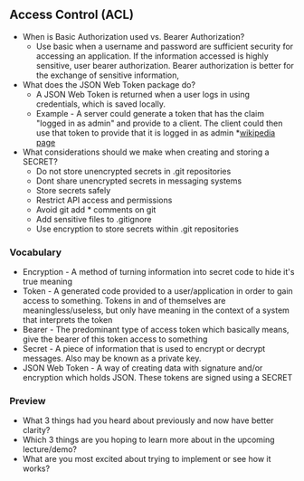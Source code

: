 ## Access Control (ACL)

* When is Basic Authorization used vs. Bearer Authorization?
  * Use basic when a username and password are sufficient security for accessing an application. If the information accessed is highly sensitive, user bearer authorization. Bearer authorization is better for the exchange of sensitive information, 
* What does the JSON Web Token package do?
  * A JSON Web Token is returned when a user logs in using credentials, which is saved locally. 
  * Example - A server could generate a token that has the claim "logged in as admin" and provide to a client. The client could then use that token to provide that it is logged in as admin
  *[wikipedia page](https://en.wikipedia.org/wiki/JSON_Web_Token)
* What considerations should we make when creating and storing a SECRET?
  * Do not store unencrypted secrets in .git repositories
  * Dont share unencrypted secrets in messaging systems
  * Store secrets safely
  * Restrict API access and permissions
  * Avoid git add * comments on git
  * Add sensitive files to .gitignore
  * Use encryption to store secrets within .git repositories

### Vocabulary
* Encryption - A method of turning information into secret code to hide it's true meaning 
* Token - A generated code provided to a user/application in order to gain access to something. Tokens in and of themselves are meaningless/useless, but only have meaning in the context of a system that interprets the token
* Bearer - The predominant type of access token which basically means, give the bearer of this token access to something
* Secret - A piece of information that is used to encrypt or decrypt messages. Also may be known as a private key.
* JSON Web Token - A way of creating data with signature and/or encryption which holds JSON. These tokens are signed using a SECRET

### Preview
* What 3 things had you heard about previously and now have better clarity?
* Which 3 things are you hoping to learn more about in the upcoming lecture/demo?
* What are you most excited about trying to implement or see how it works?



